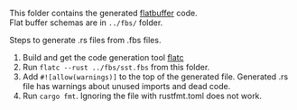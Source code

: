 This folder contains the generated [flatbuffer](https://flatbuffers.dev/) code.</br>
Flat buffer schemas are in `../fbs/` folder.</br>

Steps to generate .rs files from .fbs files.

1. Build and get the code generation tool [flatc](https://github.com/google/flatbuffers)
2. Run `flatc --rust ../fbs/sst.fbs` from this folder.
3. Add `#![allow(warnings)]` to the top of the generated file. Generated .rs file has warnings about unused imports and dead code.
4. Run `cargo fmt`. Ignoring the file with rustfmt.toml does not work.